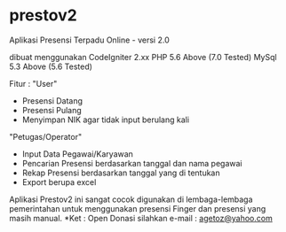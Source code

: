 # prestov2
Aplikasi Presensi Terpadu Online - versi 2.0

dibuat menggunakan CodeIgniter 2.xx
PHP 5.6 Above (7.0 Tested)
MySql 5.3 Above (5.6 Tested)

Fitur :
"User"
- Presensi Datang
- Presensi Pulang
- Menyimpan NIK agar tidak input berulang kali

"Petugas/Operator"
- Input Data Pegawai/Karyawan
- Pencarian Presensi berdasarkan tanggal dan nama pegawai
- Rekap Presensi berdasarkan tanggal yang di tentukan
- Export berupa excel

Aplikasi Prestov2 ini sangat cocok digunakan di lembaga-lembaga pemerintahan untuk menggunakan presensi Finger dan presensi yang masih manual.
*Ket : Open Donasi silahkan e-mail : agetoz@yahoo.com
